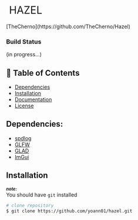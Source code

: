 <h1 style="font-weight:normal">  &nbsp;HAZEL&nbsp;</h1>
[TheCherno](https://github.com/TheCherno/Hazel)

### Build Status
(in progress...)


## :flags: Table of Contents

- [Dependencies](#dependencies)
- [Installation](#installation)
- [Documentation](#documentation)
- [License](#license)

## Dependencies:

* [spdlog](https://github.com/gabime/spdlog)
* [GLFW](https://github.com/glfw/glfw)
* [GLAD](https://github.com/Dav1dde/glad)
* [ImGui](https://github.com/ocornut/imgui)

## Installation
***<sub>note: </sub>*** <br/>
You should have `git` installed

```bash
# clone repository
$ git clone https://github.com/yoann01/hazel.git
```

